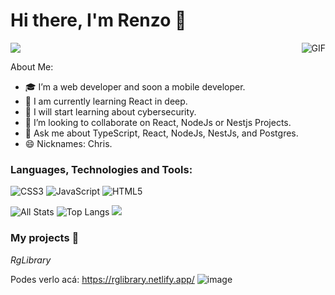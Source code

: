 # Hi there, I'm Renzo 👋

<img src="https://komarev.com/ghpvc/?username=mrgiann&color=blueviolet">
<img align="right" alt="GIF" src="https://i.pinimg.com/originals/e4/26/70/e426702edf874b181aced1e2fa5c6cde.gif" />

About Me:

- 🎓 I’m a web developer and soon a mobile developer.
- 🌱 I am currently learning React in deep.
- 🧪 I will start learning about cybersecurity.
- 👯 I’m looking to collaborate on React, NodeJs or Nestjs Projects.
- 💬 Ask me about TypeScript, React, NodeJs, NestJs, and Postgres.
- 😄 Nicknames: Chris.

### Languages, Technologies and Tools:
![CSS3](https://img.shields.io/badge/css3-%231572B6.svg?style=for-the-badge&logo=css3&logoColor=white) ![JavaScript](https://img.shields.io/badge/javascript-%23323330.svg?style=for-the-badge&logo=javascript&logoColor=%23F7DF1E) ![HTML5](https://img.shields.io/badge/html5-%23E34F26.svg?style=for-the-badge&logo=html5&logoColor=white)
 
![All Stats](https://github-readme-stats.vercel.app/api?username=mrgiann&show_icons=true&include_all_commits=true&count_private=true&hide=contribs&theme=vue-dark&hide_border&count_private=true)
![Top Langs](https://github-readme-stats.vercel.app/api/top-langs/?username=mrgiann&layout=compact&theme=vue-dark)
![](https://github-profile-trophy.vercel.app/?username=mrgiann&theme=radical&no-frame=true&no-bg=true&margin-w=4)


### My projects :loudspeaker: 

*RgLibrary*

Podes verlo acá: https://rglibrary.netlify.app/
![image](https://user-images.githubusercontent.com/82038942/192119698-62d0dde5-ac2f-42f2-acee-75020b3ce129.png)



